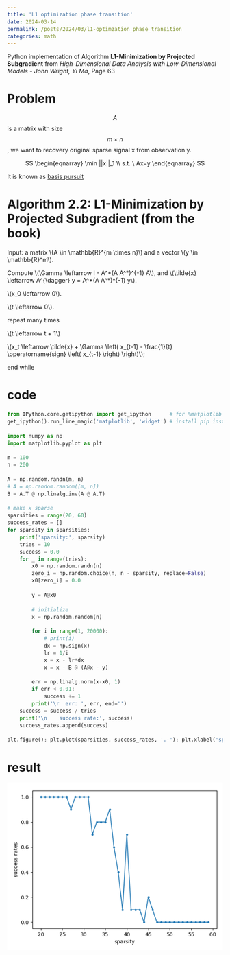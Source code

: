 ```yaml
---
title: 'L1 optimization phase transition'
date: 2024-03-14
permalink: /posts/2024/03/l1-optimzation_phase_transition
categories: math
---
```


Python implementation of Algorithm **L1-Minimization by Projected Subgradient** from *High-Dimensional Data Analysis with Low-Dimensional Models - John Wright, Yi Ma*, Page 63

# Problem

$$A$$ is a matrix with size $$m \times n$$, we want to recovery original sparse signal x from observation y.

$$
\begin{eqnarray}
\min ||x||_1 \\
s.t. \  Ax=y 
\end{eqnarray}
$$

It is known as [basis pursuit](https://en.wikipedia.org/wiki/Basis_pursuit)

# Algorithm 2.2: L1-Minimization by Projected Subgradient (from the book)

<p>Input: a matrix \(A \in \mathbb{R}^{m \times n}\) and a vector \(y \in \mathbb{R}^m\).</p>  
<p>Compute \(\Gamma \leftarrow I - A^*(A A^*)^{-1} A\), and \(\tilde{x} \leftarrow A^{\dagger} y = A^*(A A^*)^{-1} y\).</p>  
<p>\(x_0 \leftarrow 0\).</p>  
<p>\(t \leftarrow 0\).</p>  
<p>repeat many times</p>  
<p>\(t \leftarrow t + 1\)</p>  
<p>\(x_t \leftarrow \tilde{x} + \Gamma \left( x_{t-1} - \frac{1}{t} \operatorname{sign} \left( x_{t-1} \right) \right)\);</p>  
<p>end while</p>

<!-- 
original latex: 

Input: a matrix A \in \mathbb{R}^{m \times n} and a vector y \in \mathbb{R}^m.   
Compute \Gamma \leftarrow I - A^*(A A^*)^{-1} A, and \tilde{x} \leftarrow A^{\dagger} y = A^*(A A^*)^{-1} y.  
x_0 \leftarrow 0.  
t \leftarrow 0.  
repeat many times  
t \leftarrow t + 1  
x_t \leftarrow \tilde{x} + \Gamma \left( x_{t-1} - \frac{1}{t} \operatorname{sign} \left( x_{t-1} \right) \right) ;  
end while 
采用MathJax语法重写此段，输出源码。注意每一行需要能正确的显示，而不是全部显示在一行中 -->

# code

```python
from IPython.core.getipython import get_ipython      # for %matplotlib
get_ipython().run_line_magic('matplotlib', 'widget') # install pip install ipympl 

import numpy as np
import matplotlib.pyplot as plt

m = 100
n = 200

A = np.random.randn(m, n)
# A = np.random.random([m, n])
B = A.T @ np.linalg.inv(A @ A.T)

# make x sparse
sparsities = range(20, 60)
success_rates = []
for sparsity in sparsities:
    print('sparsity:', sparsity)
    tries = 10
    success = 0.0
    for _ in range(tries):
        x0 = np.random.randn(n)
        zero_i = np.random.choice(n, n - sparsity, replace=False)
        x0[zero_i] = 0.0

        y = A@x0

        # initialize
        x = np.random.random(n)

        for i in range(1, 20000):
            # print(i)
            dx = np.sign(x)
            lr = 1/i
            x = x - lr*dx
            x = x - B @ (A@x - y)

        err = np.linalg.norm(x-x0, 1)
        if err < 0.01:
            success += 1
        print('\r  err: ', err, end='')
    success = success / tries
    print('\n    success rate:', success)
    success_rates.append(success)

plt.figure(); plt.plot(sparsities, success_rates, '.-'); plt.xlabel('sparsity'); plt.ylabel('success rates')

```

# result

![L0 phase transition curve](/images/blogs/2024/03/l0-optimzation_phase_transition/transition.png)

